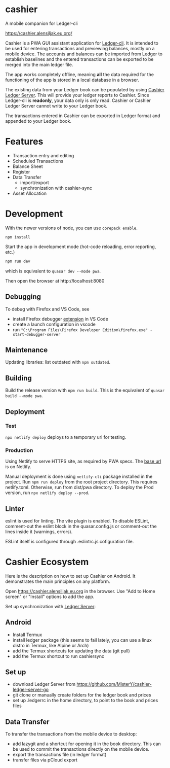 # cashier

A mobile companion for Ledger-cli

https://cashier.alensiljak.eu.org/

Cashier is a PWA GUI assistant application for [Ledger-cli](https://ledger-cli.org). It is intended to be used for entering transactions and previewing balances, mostly on a mobile device. 
The accounts and balances can be imported from Ledger to establish baselines and the entered transactions can be exported to be merged into the main ledger file.

The app works completely offline, meaning **all** the data required for the functioning of the app is stored in a local database in a browser. 

The existing data from your Ledger book can be populated by using [Cashier Ledger Server](https://github.com/MisterY/cashier-ledger-server-go). This will provide your ledger reports to Cashier. Since Ledger-cli is **readonly**, your data only is only read. Cashier or Cashier Ledger Server cannot write to your Ledger book.

The transactions entered in Cashier can be exported in Ledger format and appended to your Ledger book.

# Features

- Transaction entry and editing
- Scheduled Transactions
- Balance Sheet
- Register
- Data Transfer
  - import/export
  - synchronization with cashier-sync
- Asset Allocation

# Development

With the newer versions of node, you can use `corepack enable`.

`npm install`

Start the app in development mode (hot-code reloading, error reporting, etc.)

``` bash
npm run dev
```

which is equivalent to `quasar dev --mode pwa`.

Then open the browser at http://localhost:8080

## Debugging

To debug with Firefox and VS Code, see 

- install Firefox debugger [extension](https://github.com/firefox-devtools/vscode-firefox-debug) in VS Code
- create a launch configuration in vscode
- run `"C:\Program Files\Firefox Developer Edition\firefox.exe" -start-debugger-server`

## Maintenance

Updating libraries: list outdated with `npm outdated`.

## Building

Build the release version with `npm run build`.
This is the equivalent of `quasar build --mode pwa`.

## Deployment

### Test

`npx netlify deploy` deploys to a temporary url for testing.

### Production

Using Netlify to serve HTTPS site, as required by PWA specs. The [base url](https://cashier-pwa.netlify.com/) is on Netlify.

Manual deployment is done using `netlify-cli` package installed in the project.
Run `npm run deploy` from the root project directory. This requires netlify.toml. Otherwise, run from dist/pwa directory. To deploy the Prod version, run `npx netlify deploy --prod`.

## Linter

eslint is used for linting. 
The vite plugin is enabled. To disable ESLint, comment-out the eslint block in the quasar.config.js or
comment-out the lines inside it (warnings, errors).

ESLint itself is configured through .eslintrc.js cofiguration file.

# Cashier Ecosystem

Here is the description on how to set up Cashier on Android. It demonstrates the main principles on any platform.

Open https://cashier.alensiljak.eu.org in the browser. Use "Add to Home screen" or "Install" options to add the app.

Set up synchronization with [Ledger Server](https://github.com/MisterY/cashier-ledger-server-go):

## Android

- Install Termux
- install ledger package (this seems to fail lately, you can use a linux distro in Termux, like Alpine or Arch)
- add the Termux shortcuts for updating the data (git pull)
- add the Termux shortcut to run cashiersync

## Set up

- download Ledger Server from https://github.com/MisterY/cashier-ledger-server-go
- git clone or manually create folders for the ledger book and prices
- set up .ledgerrc in the home directory, to point to the book and prices files

## Data Transfer

To transfer the transactions from the mobile device to desktop:

- add lazygit and a shortcut for opening it in the book directory. This can be used to commit the transactions directly on the mobile device.
- export the transactions file (in ledger format)
- transfer files via pCloud export
